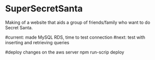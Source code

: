 # SuperSecretSanta
Making of a website that aids a group of friends/family who want to do Secret Santa.


#current: made MySQL RDS, time to test connection
#next: test with inserting and retrieving queries

#deploy changes on the aws server
npm run-scrip deploy
